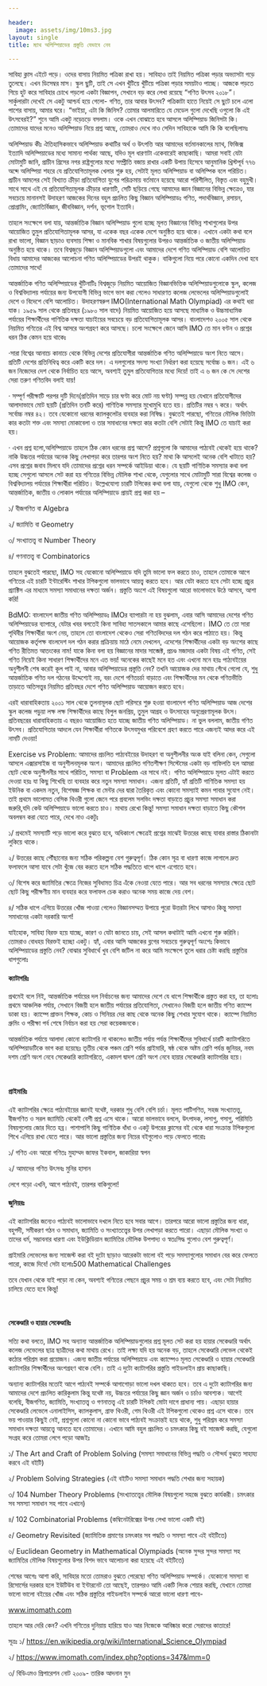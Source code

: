 ```yaml
---

header:
  image: assets/img/10ms3.jpg
layout: single
title: ম্যাথ অলিম্পিয়াডের প্রস্তুতি যেভাবে নেব

---
```



<p>
সাবিহা ক্লাস এইটে পড়ে। ওদের বাসায় নিয়মিত পত্রিকা রাখা হয়। সাবিহাও তাই নিয়মিত পত্রিকা পড়ার অভ্যাসটা গড়ে তুলেছে। এখন ডিসেম্বর মাস। স্কুল ছুটি, তাই সে এখন খুঁটিয়ে খুঁটিয়ে পত্রিকা পড়ার সময়টাও পাচ্ছে। আজকে পড়তে গিয়ে হুট করে সাবিহার চোখে পড়লো একটা বিজ্ঞাপন, সেখানে বড় করে লেখা রয়েছে “গণিত উৎসব ২০১৮”। সার্কুলারটা দেখেই সে একটু আশ্চর্য হয়ে গেলো- গণিত, তার আবার উৎসব? পত্রিকাটা হাতে নিয়েই সে ছুটে চলে এলো পাশের বাসায়, আমার ঘরে। “ভাইয়া, এটা কি জিনিস? তোমার আলমারিতে যে মেডেল গুলো দেখেছি ওগুলো কি এই উৎসবেরই?” শুনে আমি একটু নড়েচড়ে বসলাম। ওকে এখন বোঝাতে হবে আসলে অলিম্পিয়াড জিনিসটা কি। তোমাদের যাদের মনেও অলিম্পিয়াড নিয়ে প্রশ্ন আছে, তোমরাও দেখে নাও সেদিন সাবিহাকে আমি কি কি বলেছিলামঃ </p><p>

অলিম্পিয়াড কীঃ ঐতিহাসিকভাবে অলিম্পিয়াড কথাটির অর্থ ও উৎপত্তি আর আমাদের বর্তমানকালের ম্যাথ, ফিজিক্স ইত্যাদি অলিম্পিয়াডের মধ্যে সামান্য পার্থক্য আছে, যদিও মূল ধারণাটা একেবারেই কাছাকাছি। আমরা সবাই যেটা মোটামুটি জানি, প্রাচীন গ্রিসের নগর রাষ্ট্রগুলোর মধ্যে সম্প্রীতি বজায় রাখার একটি উপায় হিসেবে আনুমানিক খ্রিস্টপূর্ব ৭৭৬ অব্দে অলিম্পিয়া শহরে যে প্রতিযোগিতামূলক খেলার শুরু হয়, সেটাই মূলত অলিম্পিয়াড বা অলিম্পিক বলে পরিচিত। প্রাচীন আমলের সেই বিখ্যাত ক্রীড়া প্রতিযোগিতা যুগের পরিক্রমায় বর্তমানে হয়েছে আরো পরিশীলিত, বিস্তৃত এবং বহুমুখী। সাথে সাথে এই যে প্রতিযোগিতামূলক ক্রীড়ার ধারণাটি, সেটি ছড়িয়ে গেছে আমাদের জ্ঞান বিজ্ঞানের বিভিন্ন ক্ষেত্রেও, যার সবচেয়ে মানানসই উদাহরণ আজকের দিনের বহুল প্রচলিত কিছু বিজ্ঞান অলিম্পিয়াডঃ গণিত, পদার্থবিজ্ঞান, রসায়ন, প্রোগ্রামিং, জ্যোতির্বিজ্ঞান, জীববিজ্ঞান, দর্শন, ভূগোল ইত্যাদি। </p><p>

তাহলে সংক্ষেপে বলা যায়, আন্তর্জাতিক বিজ্ঞান অলিম্পিয়াড গুলো হচ্ছে মূলত বিজ্ঞানের বিভিন্ন শাখাগুলোর উপর আয়োজিত তুমুল প্রতিযোগিতামূলক আসর, যা একেক বছর একেক দেশে অনুষ্ঠিত হয়ে থাকে। এখানে একটা কথা বলে রাখা ভালো, বিজ্ঞান ছাড়াও ব্যবসায় শিক্ষা ও মানবিক শাখার বিষয়গুলোর উপরও আন্তর্জাতিক ও জাতীয় অলিম্পিয়াড অনুষ্ঠিত হয়ে থাকে। তবে বিশ্বজুড়ে বিজ্ঞান অলিম্পিয়াডগুলো এবং আমাদের দেশে গণিত অলিম্পিয়াড বেশি আলোচিত বিধায় আমাদের আজকের আলোচনা গণিত অলিম্পিয়াডের উপরই থাকুক। বাকিগুলো নিয়ে পরে কোনো একদিন দেখা হবে তোমাদের সাথে! </p><p> 

আন্তর্জাতিক গণিত অলিম্পিয়াডের খুঁটিনাটিঃ বিশ্বজুড়ে নিয়মিত আয়োজিত বিজ্ঞানভিত্তিক অলিম্পিয়াডগুলোকে স্কুল, কলেজ ও বিশ্ববিদ্যালয় পর্যায়ের জন্য উপযোগী বিভিন্ন ভাগে ভাগ করা গেলেও সাধারণত কলেজ লেভেলের অলিম্পিয়াডগুলোই দেশে ও বিদেশে বেশি আলোচিত। উদাহরণস্বরুপ IMO(International Math Olympiad) এর কথাই ধরা যাক। ১৯৫৯ সাল থেকে প্রতিবছর (১৯৮০ সাল বাদে) নিয়মিত আয়োজিত হয়ে আসছে মাধ্যমিক ও উচ্চমাধ্যমিক পর্যায়ের শিক্ষার্থীদের গাণিতিক দক্ষতা যাচাইয়ের সবচেয়ে বড় প্রতিযোগিতামূলক আসর। বাংলাদেশও ২০০৫ সাল থেকে নিয়মিত গণিতের এই বিশ্ব আসরে অংশগ্রহণ করে আসছে। চলো সংক্ষেপে জেনে আসি IMO তে মান বণ্টন ও প্রশ্নের ধরন ঠিক কেমন হয়ে থাকেঃ </p><p>

·সারা বিশ্বের আনাচে কানাচে থেকে বিভিন্ন দেশের প্রতিযোগীরা আন্তর্জাতিক গণিত অলিম্পিয়াডে অংশ নিতে আসে। প্রতিটি দেশের প্রতিনিধিত্ব করে একটি করে দল। এ দলগুলোর সদস্য সংখ্যা নির্ধারণ করা হয়েছে সর্বোচ্চ ৬ জন। এই ৬ জন নিজেদের দেশ থেকে নির্বাচিত হয়ে আসে, অবশ্যই তুমুল প্রতিযোগিতার মধ্যে দিয়ে! তাই এ ৬ জন কে সে দেশের সেরা তরুণ গণিতবিদ বলাই যায়! </p><p>

· সম্পূর্ণ পরীক্ষাটি পরপর দুটি দিনে(প্রতিদিন সাড়ে চার ঘণ্টা করে মোট নয় ঘণ্টা) সম্পন্ন হয় যেখানে প্রতিযোগীদের আলাদাভাবে মোট ছয়টি (প্রতিদিন তনটি করে) গাণিতিক সমস্যার মুখোমুখি হতে হয়। প্রতিটির নম্বর ৭ করে। অর্থাৎ সর্বোচ্চ নম্বর ৪২। তবে যেকোনো ধরনের ক্যালকুলেটর ব্যবহার করা নিষিদ্ধ। বুঝতেই পারছো, গণিতের মৌলিক ভিত্তিটা কার কতটা শক্ত এবং সমস্যা মোকাবেলা ও তার সমাধানের দক্ষতা কার কতটা বেশি সেটাই কিন্তু IMO তে যাচাই করা হয়। </p><p>

· এখন প্রশ্ন হলো,অলিম্পিয়াডে তাহলে ঠিক কোন ধরনের প্রশ্ন আসে? প্রশ্নগুলো কি আমাদের পাঠ্যবই থেকেই হয়ে থাকে? নাকি উচ্চতর পর্যায়ের অনেক কিছু লেখাপড়া করে তারপর অংশ নিতে হয়? মাথা কি আসলেই অনেক বেশি খাটাতে হয়? এসব প্রশ্নের জবাব মিলবে যদি তোমাদের প্রশ্নের ধরন সম্পর্কে আইডিয়া থাকে। যে ছয়টি গাণিতিক সমস্যার কথা বলা হচ্ছে সেগুলো আসলে সেট করা হয় গণিতের বিভিন্ন মৌলিক শাখা থেকে, যেগুলোর সাথে মোটামুটি সারা বিশ্বের কলেজ ও বিশ্ববিদ্যালয় পর্যায়ের শিক্ষার্থীরা পরিচিত। উল্লেখযোগ্য চারটি টপিকের কথা বলা যায়, যেগুলো থেকে শুধু IMO কেন, আন্তর্জাতিক, জাতীয় ও লোকাল পর্যায়ের অলিম্পিয়াডে প্রায়ই প্রশ্ন করা হয় – </p><p>

১/ বীজগণিত বা Algebra <br/>

২/ জ্যামিতি বা Geometry <br/>

৩/ সংখ্যাতত্ত্ব বা Number Theory <br/>

৪/ গণনাতত্ত্ব বা Combinatorics <br/> <p>

তাহলে বুঝতেই পারছো, IMO সহ যেকোনো অলিম্পিয়াডে যদি তুমি ভালো ফল করতে চাও, তাহলে তোমাকে আগে গণিতের এই চারটি ইন্টারেস্টিং শাখার টপিকগুলো ভালভাবে আয়ত্ত্ব করতে হবে। আর যেটা করতে হবে সেটা হচ্ছে প্রচুর প্র্যাক্টিস এর মাধ্যমে সমস্যা সমাধানের দক্ষতা অর্জন। প্রস্তুতি অংশে এই বিষয়গুলো আরো ভালোভাবে উঠে আসবে, আশা করি! </p><p>

BdMO: বাংলাদেশ জাতীয় গণিত অলিম্পিয়াডঃ IMOর ব্যাপারটা না হয় বুঝলাম, এবার আসি আমাদের দেশের গণিত অলিম্পিয়াডের ব্যাপারে, যেটার খবর বলতেই কিনা সাবিহা সাতসকালে আমার কাছে এসেছিলো। IMO তে তো সারা পৃথিবীর শিক্ষার্থীরা অংশ নেয়, তাহলে তো বাংলাদেশ থেকেও সেরা গণিতবিদদের দল গঠন করে পাঠাতে হয়। কিন্তু আয়োজক কর্তৃপক্ষ বাংলদেশ দল গঠন করার প্রক্রিয়ায় মাঠে নেমে দেখলেন, এদেশের শিক্ষার্থীদের একটা বড় অংশের কাছে গণিত রীতিমত আতংকের নাম! যাকে কিনা বলা হয় বিজ্ঞানের মাদার সাব্জেক্ট, প্রচণ্ড মজাদার একটা বিষয় এই গণিত, সেই গণিত নিয়েই কিনা সাধারণ শিক্ষার্থীদের মনে এত ভয়! অনেকের কাছেই মনে হত এবং এখনো মনে হয়ঃ পাঠ্যবইয়ের অনুশীলনী শেষ করেই কূল পাই না, আবার অলিম্পিয়াডের প্রস্তুতি নেব? তখনি আয়োজক দের মাথায় গেঁথে গেলো যে, শুধু আন্তর্জাতিক গণিত দল গঠনের উদ্দেশ্যেই নয়, বরং দেশে গণিতচর্চা বাড়াতে এবং শিক্ষার্থীদের মন থেকে গণিতভীতি তাড়াতে অতিসত্ত্বর নিয়মিত প্রতিবছর দেশে গণিত অলিম্পিয়াড আয়োজন করতে হবে। </p><p>

এরই ধারাবাহিকতায় ২০০১ সাল থেকে তুলনামূলক ছোট পরিসরে শুরু হওয়া বাংলাদেশ গণিত অলিম্পিয়াড আজ দেশের স্কুল কলেজ পড়ুয়া লক্ষ লক্ষ শিক্ষার্থীদের কাছে বিপুল জনপ্রিয়, তুমুল আগ্রহ ও উৎসাহের অনুপ্রেরণামূলক উৎস। প্রতিবছরের ধারাবাহিকতায় এ বছরও আয়োজিত হতে যাচ্ছে জাতীয় গণিত অলিম্পিয়াড। না ভুল বললাম, জাতীয় গণিত উৎসব। প্রতিযোগিতার আদলে যেন শিক্ষার্থীরা গণিতকে উৎসবমুখর পরিবেশে গ্রহণ করতে পারে এজন্যই আদর করে এই নামটি দেওয়া! </p><p>

Exercise vs Problem: আমাদের প্রচলিত পাঠ্যবইয়ের উদাহরণ বা অনুশীলনীর অংক যাই বলিনা কেন, সেগুলো আসলে এক্সারসাইজ বা অনুশীলনমূলক অংশ। আমাদের প্রচলিত গণিতশীক্ষণ সিস্টেমের একটা বড় গাফিলতি হল আমরা ছোট থেকে অনুশীলনীর সাথে পরিচিত, সমস্যা বা Problem এর সাথে নই। গণিত অলিম্পিয়াডে মূলত এটাই করতে দেওয়া হয়ঃ যা কিছু শিখেছি তা ব্যবহার করে নতুন সমস্যা সমাধান। এজন্য প্রতিটি, হ্যাঁ প্রতিটি গাণিতিক সমস্যা হয় ইউনিক বা একদম নতুন, বিশেষজ্ঞ শিক্ষক বা মেন্টর দের দ্বারা তৈরিকৃত এবং কোনো সমস্যাই কমন পাবার সুযোগ নেই। তাই প্রথমে ভালোমত বেসিক থিওরী গুলো জেনে পরে প্রবলেম সলভিং দক্ষতা বাড়াতে প্রচুর সমস্যা সমাধান করা জরুরি,যদি কেউ অলিম্পিয়াডে ভালো করতে চাও। মাথায় রেখো কিন্তু! সমস্যা সমাধান দক্ষতা বাড়াতে কিছু কৌশল অবলম্বন করা যেতে পারে, দেখে নাও একটুঃ </p><p>

 ১/ প্রথমেই সমস্যাটি পড়ে ভালো করে বুঝতে হবে, অধিকাংশ ক্ষেত্রেই প্রশ্নের মাঝেই উত্তরের কাছে যাবার রাস্তার ঠিকানাটা লুকিয়ে থাকে। </p><p>

২/ উত্তরের কাছে পৌঁছানোর জন্য সঠিক পরিকল্পনা বেশ গুরুত্বপূর্ণ। ঠিক কোন সূত্র বা ধারণা কাজে লাগালে দ্রুত ফলাফলে আসা যাবে সেটা খুঁজে বের করতে হলে সঠিক পদ্ধতিতে ধাপে ধাপে এগোতে হবে। </p><p>

৩/ বিশেষ করে জ্যামিতির ক্ষেত্রে নিজের সুবিধামত চিত্র এঁকে নেওয়া যেতে পারে। আর সব ধরনের সমস্যার ক্ষেত্রে ছোট ছোট কিছু পরীক্ষণীয় মান ব্যবহার করে ফলাফল চেক করাও অনেক সময় কাজে দেয় বেশ।</p><p>

৪/ সঠিক ধাপে এগিয়ে উত্তরের খোঁজ পাওয়া গেলেও বিজ্ঞানসম্মত উপায়ে পুরো উত্তরটা লিখে আসাও কিন্তু সমস্যা সমাধানের একটা দরকারি অংশ!</p><p>

যাইহোক, সাবিহা বিরক্ত হয়ে যাচ্ছে, কারণ ও যেটা জানতে চায়, সেই আসল কথাটাই আমি এখনো শুরু করিনি। তোমরাও বোধহয় বিরক্তই হচ্ছো একটু। হ্যাঁ, এবার আসি আজকের ব্লগের সবচেয়ে গুরুত্বপূর্ণ অংশেঃ কিভাবে অলিম্পিয়াডের প্রস্তুতি নেব? বোঝার সুবিধার্থে খুব বেশি জটিল না করে আমি সংক্ষেপে তুলে ধরার চেষ্টা করছি প্রস্তুতির ধাপগুলোঃ </p><p>

<h4> ক্যাটাগরিঃ </h4> 
<p>
প্রথমেই বলে নিই, আন্তর্জাতিক পর্যায়ের দল নির্বাচনের জন্য আমাদের দেশে যে ধাপে শিক্ষার্থীকে প্রস্তুত করা হয়, তা হলোঃ প্রথমে আঞ্চলিক পর্যায়, সেখানে বিজয়ী হলে জাতীয় পর্যায়ের প্রতিযোগিতা, সেখানেও বিজয়ী হলে জাতীয় গণিত ক্যাম্পে ডাকা হয়। ক্যাম্পে প্রাক্তন শিক্ষক, কোচ ও সিনিয়র দের কাছ থেকে অনেক কিছু শেখার সুযোগ থাকে। ক্যাম্পে নিয়মিত গ্রুমিং ও পরীক্ষা পর্ব শেষে নির্বাচন করা হয় সেরা কয়েকজনকে।</p><p>

আন্তর্জাতিক পর্যায়ে আলাদা কোনো ক্যাটাগরি না থাকলেও জাতীয় পর্যায় পর্যন্ত শিক্ষার্থীদের সুবিধার্থে চারটি ক্যাটাগরিতে অলিম্পিয়াডটিকে ভাগ করা হয়েছেঃ তৃতীয় থেকে পঞ্চম শ্রেণি পর্যন্ত প্রাইমারি, ষষ্ঠ থেকে অষ্টম শ্রেণি পর্যন্ত জুনিয়র, নবম দশম শ্রেণি অংশ নেবে সেকেণ্ডারি ক্যাটাগরিতে, একাদশ দ্বাদশ শ্রেণি অংশ নেবে হায়ার সেকেণ্ডারি ক্যাটাগরির হয়ে। </p><br/>

<h4>প্রাইমারিঃ </h4> <p> এই ক্যাটাগরির ক্ষেত্রে পাঠ্যবইয়ের জ্ঞানই যথেষ্ট, দরকার শুধু বেশি বেশি চর্চা। মূলত পাটিগণিত, সহজ সংখ্যাতত্ত্ব, বীজগণিত ও সরল জ্যামিতি থেকেই বেশী প্রশ্ন এসে থাকে। আরো ভালভাবে বললে, উৎপাদক, লসাগু, গসাগু, পরিমিতি বিষয়গুলোয় জোর দিতে হব্র। পাশাপাশি কিছু গাণিতিক ধাঁধা ও একটু উপরের ক্লাসের বই থেকে ধারা সংক্রান্ত টপিকগুলো শিখে এগিয়ে রাখা যেতে পারে। আর ভালো প্রস্তুতির জন্য নিচের বইগুলোও পড়ে ফেলতে পারোঃ </p> <p>

১/ গণিত এবং আরো গণিতঃ মুহাম্মদ জাফর ইকবাল, জাকারিয়া স্বপন <br/>

২/ আমাদের গণিত উৎসবঃ মুনির হাসান <br/>

লেগে পড়ো এখনি, আগে পাঠ্যবই, তারপর বাকিগুলো! <br/>

<h4> জুনিয়রঃ </h4> <p>এই ক্যাটাগরির জন্যেও পাঠ্যবই ভালোভাবে দখলে নিতে হবে সবার আগে। তারপরে আরো ভালো প্রস্তুতির জন্য ধারা, বহুপদী, সমীকরণ গঠন ও সমাধান, জ্যামিতি ও সংখ্যাতত্ত্বের উপর লেখাপড়া করতে পারো। এছাড়া মৌলিক সংখ্যা ও তাদের ধর্ম, সম্ভাবনার ধারণা এবং ইউক্লিডিয়ান জ্যামিতির মৌলিক উপপাদ্য ও স্বতঃসিদ্ধ গুলোও বেশ গুরুত্বপূর্ণ। </p> <p>

প্রাইমারি লেভেলের জন্য সাজেস্ট করা বই দুটো ছাড়াও আরেকটা ভালো বই পড়ে সমস্যাগুলোর সমাধান বের করে ফেলতে পারো, কাজে দিবে! সেটা হলোঃ500 Mathematical Challenges </p><p>

তবে যেখান থেকে যাই পড়ো না কেন, অবশ্যই গণিতের পেছনে প্রচুর সময় ও শ্রম ব্যয় করতে হবে, এবং সেটা নিয়মিত চালিয়ে যেতে হবে কিন্তু!</p> <br/>

<h4> সেকেণ্ডারি ও হায়ার সেকেণ্ডারিঃ </h4> <p>সত্যি কথা বলতে, IMO সহ অন্যান্য আন্তর্জাতিক অলিম্পিয়াডগুলোর প্রশ্ন মূলত সেট করা হয় হায়ার সেকেণ্ডারি অর্থাৎ কলেজ লেভেলের ছাত্র ছাত্রীদের কথা মাথায় রেখে। তাই লক্ষ্য যদি হয় অনেক বড়, তাহলে সেকেণ্ডারি লেভেল থেকেই কঠোর পরিশ্রম করা প্রয়োজন। এজন্য জাতীয় পর্যায়ের অলিম্পিয়াডে এবং ক্যাম্পেও মূলত সেকেণ্ডারি ও হায়ার সেকেণ্ডারি ক্যাটাগরির শিক্ষার্থীদের অংশগ্রহণ থাকে বেশি। তাই এ দুটো ক্যাটাগরির প্রস্তুতি গাইডলাইন প্রায় কাছাকাছি। </p> <p>

অন্যান্য ক্যাটাগরির মতোই আগে পাঠ্যবই সম্পর্কে আগাগোড়া ভালো দখল থাকতে হবে। তবে এ দুটো ক্যাটাগরির জন্য আমাদের দেশে প্রচলিত কারিকুলাম কিন্তু যথেষ্ট নয়, উচ্চতর পর্যায়ের কিছু জ্ঞান অর্জন ও চর্চাও আবশ্যক। আগেই বলেছি, বীজগণিত, জ্যামিতি, সংখ্যাতত্ত্ব ও গণনাতত্ত্ব এই চারটি টপিকই মোটা দাগে প্রাধান্য পায়। এছাড়া হায়ার সেকেণ্ডারি লেভেলে এনালাইসিস, ক্যালকুলাস, গ্রাফ থিওরী, গেম থিওরী এই টপিকগুলো থেকেও প্রশ্ন এসে থাকে। তবে ভয় পাওয়ার কিছুই নেই, প্রশ্নগুলো কোনো না কোনো ভাবে পাঠ্যবই সংক্রান্তই হয়ে থাকে, শুধু পরিশ্রম করে সমস্যা সমাধান দক্ষতা আয়ত্ত্বে আনতে হবে তোমাদের। এখানে আমি বহুল প্রচলিত ও চমৎকার কিছু বই সাজেস্ট করছি, যেগুলো সংগ্রহ করে তোমরা লেগে পড়ো আজইঃ </p> <p>

১/ The Art and Craft of Problem Solving (সমস্যা সমাধানের বিভিন্ন পদ্ধতি ও সৌন্দর্য বুঝতে সাহায্য করবে এই বইটি) <br/>

২/ Problem Solving Strategies (এই বইটিও সমস্যা সমাধান পদ্ধতি শেখার জন্য সহায়ক) <br/>

৩/ 104 Number Theory Problems (সংখ্যাতত্ত্বের মৌলিক বিষয়গুলো সহজে বুঝতে কার্যকরী। চমৎকার সব সমস্যা সমাধান সহ পাবে এখানে) <br/>

৪/ 102 Combinatorial Problems (কম্বিনেটরিক্সের উপর লেখা ভালো একটি বই)<br/>

৫/ Geometry Revisited (জ্যামিতিক প্রমাণের চমৎকার সব পদ্ধতি ও সমস্যা পাবে এই বইটিতে) <br/>

৬/ Euclidean Geometry in Mathematical Olympiads (অনেক সুন্দর সুন্দর সমস্যা সহ জ্যামিতির মৌলিক বিষয়গুলোর উপর বিশদ ভাবে আলোচনা করা হয়েছে এই বইটিতে) <br/> </p><p>

শেষের আগেঃ আশা করি, সাবিহার মতো তোমরাও বুঝতে পেরেছো গণিত অলিম্পিয়াড সম্পর্কে। যেকোনো সমস্যা বা রিসোর্সের দরকার হলে ইউটিউব বা ইন্টারনেট তো আছেই, তারপরও আমি একটি লিংক শেয়ার করছি, যেখানে তোমরা ভালো ভালো বইয়ের খোঁজ এবং সঠিক প্রস্তুতির গাইডলাইন সম্পর্কে আরো ভালো ধারণা পাবে- </p> <p>

www.imomath.com <br/>

তাহলে আর দেরি কেন? এখনি গণিতের দুনিয়ায় হারিয়ে যাও আর নিজেকে আবিষ্কার করো সেরাদের কাতারে! <br/>

সূত্রঃ ১/ https://en.wikipedia.org/wiki/International_Science_Olympiad <br/>

২/ https://www.imomath.com/index.php?options=347&lmm=0 <br/>

৩/ বিডিএমও প্রিপারেশন নোট ২০০৯- তারিক আদনান মুন <br/>


